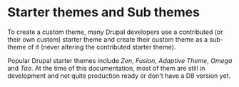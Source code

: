 # Starter themes and Sub themes

To create a custom theme, many Drupal developers use a contributed (or their own custom) starter theme and create their custom theme as a sub-theme of it (never altering the contributed starter theme). 

Popular Drupal starter themes include *Zen*, *Fusion*, *Adaptive Theme*, *Omega* and *Tao*. At the time of this documentation, most of them are still in development and not quite production ready or don't have a D8 version yet.
